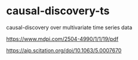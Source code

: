 # causal-discovery-ts
causal-discovery over multivariate time series data

https://www.mdpi.com/2504-4990/1/1/19/pdf

https://aip.scitation.org/doi/10.1063/5.0007670
